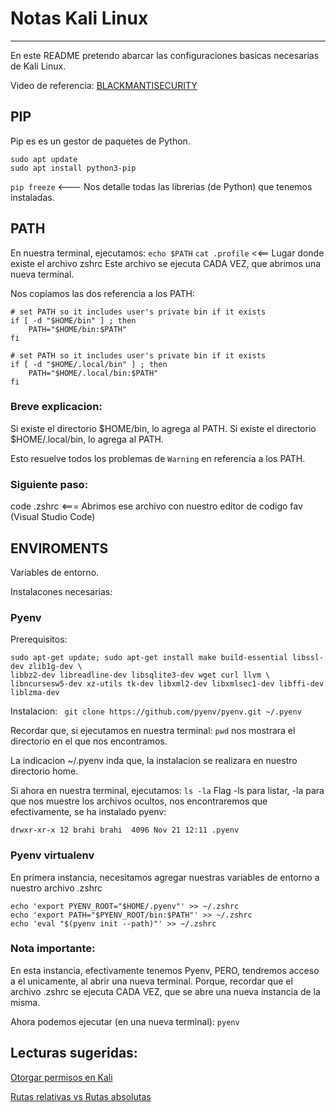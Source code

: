 # Notas Kali Linux 
______________________

En este README pretendo abarcar las configuraciones basicas necesarias de Kali Linux.

Video de referencia:
[BLACKMANTISECURITY](https://youtu.be/6UnvG7ulAZY)


## PIP

Pip es es un gestor de paquetes de Python.

```
sudo apt update
sudo apt install python3-pip
```

`pip freeze` <--- Nos detalle todas las librerias (de Python) que tenemos instaladas.


## PATH

En nuestra terminal, ejecutamos:
`echo $PATH`
`cat .profile`     <<== Lugar donde existe el archivo zshrc
		              Este archivo se ejecuta CADA VEZ, que abrimos una nueva terminal.

Nos copiamos las dos referencia a los PATH:

```
# set PATH so it includes user's private bin if it exists
if [ -d "$HOME/bin" ] ; then
    PATH="$HOME/bin:$PATH"
fi

# set PATH so it includes user's private bin if it exists
if [ -d "$HOME/.local/bin" ] ; then
    PATH="$HOME/.local/bin:$PATH"
fi
```

### Breve explicacion:

Si existe el directorio $HOME/bin, lo agrega al PATH.
Si existe el directorio $HOME/.local/bin, lo agrega al PATH.

Esto resuelve todos los problemas de `Warning` en referencia a los PATH.

### Siguiente paso: 
code .zshrc      <=== Abrimos ese archivo con nuestro editor de codigo fav (Visual Studio Code)

## ENVIROMENTS
Variables de entorno.

Instalacones necesarias:

### Pyenv

Prerequisitos: 
```
sudo apt-get update; sudo apt-get install make build-essential libssl-dev zlib1g-dev \
libbz2-dev libreadline-dev libsqlite3-dev wget curl llvm \
libncursesw5-dev xz-utils tk-dev libxml2-dev libxmlsec1-dev libffi-dev liblzma-dev
```

Instalacion:
` git clone https://github.com/pyenv/pyenv.git ~/.pyenv`

Recordar que, si ejecutamos en nuestra terminal:
`pwd` nos mostrara el directorio en el que nos encontramos.

La indicacion ~/.pyenv inda que, la instalacion se realizara en nuestro directorio home.

Si ahora en nuestra terminal, ejecutamos:
`ls -la` Flag -ls para listar, -la para que nos muestre los archivos ocultos, nos encontraremos que efectivamente, se ha instalado pyenv:


```
drwxr-xr-x 12 brahi brahi  4096 Nov 21 12:11 .pyenv
```

### Pyenv virtualenv

En primera instancia, necesitamos agregar nuestras variables de entorno a nuestro archivo .zshrc

```
echo 'export PYENV_ROOT="$HOME/.pyenv"' >> ~/.zshrc
echo 'export PATH="$PYENV_ROOT/bin:$PATH"' >> ~/.zshrc
echo 'eval "$(pyenv init --path)"' >> ~/.zshrc
```

### Nota importante: 

En esta instancia, efectivamente tenemos Pyenv, PERO, tendremos acceso a el unicamente, al abrir una nueva terminal. Porque, recordar que el archivo .zshrc se ejecuta CADA VEZ, que se abre una nueva instancia de la misma.

Ahora podemos ejecutar (en una nueva terminal): `pyenv`


## Lecturas sugeridas:

[Otorgar permisos en Kali](https://www.hostinger.es/tutoriales/cambiar-permisos-y-propietarios-linux-linea-de-comandos/)

[Rutas relativas vs Rutas absolutas](https://www.zeppelinux.es/rutas-relativas-y-rutas-absolutas-en-linux/)
